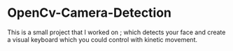 # OpenCv-Camera-Detection
This is a small project that I worked on ;  which detects your face and create a visual keyboard which you could control with kinetic movement.
